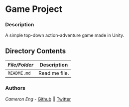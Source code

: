 # Game Project
### Description
A simple top-down action-adventure game made in Unity.

## Directory Contents

|   ***File/Folder***    |  **Description**                       |
|---------------|---------------------------------------|
| `README.md` |  Read me file. |

### Authors
*Cameron Eng* - [Github](https://github.com/c-eng) || [Twitter](https://twitter.com/c33Eng)